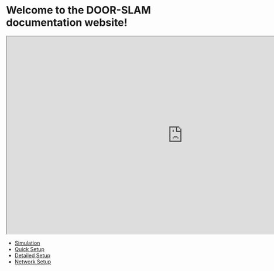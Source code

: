 # Welcome to the DOOR-SLAM documentation website!

<!-- Welcome text (objectives) -->
<!-- We provide a front-end and a back-end and the idea is that you could 
use the pieces -->

<iframe width="960" height="540"
src="https://www.youtube.com/embed/h0bqURQlZGA">
</iframe>

<!-- Description of each section -->

- [Simulation](simulation.md)
- [Quick Setup](quick_setup.md)
- [Detailed Setup](detailed_setup.md)
- [Network Setup](network.md)

<!-- DOOR-SLAM repo description -->